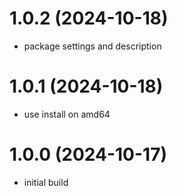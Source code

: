 # 1.0.2 (2024-10-18)

* package settings and description

# 1.0.1 (2024-10-18)

* use install on amd64

# 1.0.0 (2024-10-17)

* initial build
